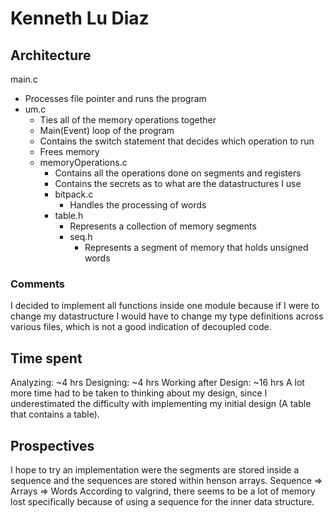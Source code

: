 # Kenneth Lu Diaz

## Architecture
main.c
 - Processes file pointer and runs the program
 - um.c
   - Ties all of the memory operations together
   - Main(Event) loop of the program
   - Contains the switch statement that decides which operation to run
   - Frees memory
   - memoryOperations.c
     - Contains all the operations done on segments and registers
     - Contains the secrets as to what are the datastructures I use
     - bitpack.c
       - Handles the processing of words
     - table.h
       - Represents a collection of memory segments
       - seq.h
         - Represents a segment of memory that holds unsigned words

### Comments
I decided to implement all functions inside one module because if I were to change my datastructure 
I would have to change my type definitions across various files, which is not a good indication
of decoupled code.

## Time spent
Analyzing: ~4 hrs
Designing: ~4 hrs
Working after Design: ~16 hrs
A lot more time had to be taken to thinking about my design, since I underestimated the difficulty
with implementing my initial design (A table that contains a table).

## Prospectives
I hope to try an implementation were the segments are stored inside a sequence
and the sequences are stored within henson arrays. 
Sequence => Arrays => Words
According to valgrind, there seems to be a lot of memory lost
specifically because of using a sequence for the inner data structure.